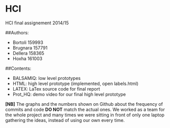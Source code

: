 HCI
===

HCI final assignement 2014/15

##Authors:
* Bortoli 	159993
* Brugnara 	157791
* Dellera 	158365
* Hoxha 	161003

##Contents:
* BALSAMIQ: low level prototypes
* HTML: high level prototype (implemented, open labels.html)
* LATEX: LaTex source code for final report
* Prot_HQ: demo video for our final high level prototype

**[NB]** The graphs and the numbers shown on Github about the frequency of commits and code **DO NOT** match the actual ones. We worked as a team for the whole project and many times we were sitting in front of only one laptop gathering the ideas, instead of using our own every time.